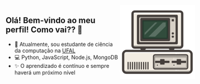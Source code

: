 <img src="img\computer-illustration.png"  width="200px" align="right">

## Olá! Bem-vindo ao meu perfil! Como vai?? 👋

* 🚀 Atualmente, sou estudante de ciência da computação na [UFAL](https://arapiraca.ufal.br/graduacao/ciencia-da-computacao)
* 💻 Python, JavaScript, Node.js, MongoDB
* ✨ O aprendizado é contínuo e sempre haverá um próximo nível
